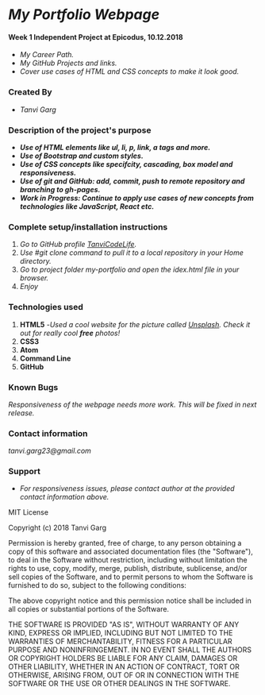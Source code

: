 # _My Portfolio Webpage_
#### Week 1 Independent Project at Epicodus, 10.12.2018
* _My Career Path._
* _My GitHub Projects and links._
* _Cover use cases of HTML and CSS concepts to make it look good._

### Created By
* _Tanvi Garg_

### Description of the project's purpose
* _**Use of HTML elements like ul, li, p, link, a tags and more.**_
* _**Use of Bootstrap and custom styles.**_
* _**Use of CSS concepts like specifcity, cascading, box model and responsiveness.**_
* _**Use of git and GitHub: add, commit, push to remote repository and branching to gh-pages.**_
* _**Work in Progress: Continue to apply use cases of new concepts from technologies like JavaScript, React etc.**_

### Complete setup/installation instructions
1. _Go to GitHub profile [TanviCodeLife](https://github.com/TanviCodeLife)._
2. _Use #git clone <project url> command to pull it to a local repository in your Home directory._
3. _Go to project folder my-portfolio and open the idex.html file in your browser._
4. _Enjoy_

### Technologies used
1. **HTML5** -_Used a cool website for the picture called [Unsplash](https://unsplash.com/). Check it out for really cool **free** photos!_
2. **CSS3**
2. **Atom**
3. **Command Line**
4. **GitHub**

### Known Bugs
_Responsiveness of the webpage needs more work. This will be fixed in next release._

### Contact information
_tanvi.garg23@gmail.com_

### Support
* _For responsiveness issues, please contact author at the provided contact information above._

MIT License

Copyright (c) 2018 Tanvi Garg

Permission is hereby granted, free of charge, to any person obtaining a copy
of this software and associated documentation files (the "Software"), to deal
in the Software without restriction, including without limitation the rights
to use, copy, modify, merge, publish, distribute, sublicense, and/or sell
copies of the Software, and to permit persons to whom the Software is
furnished to do so, subject to the following conditions:

The above copyright notice and this permission notice shall be included in all
copies or substantial portions of the Software.

THE SOFTWARE IS PROVIDED "AS IS", WITHOUT WARRANTY OF ANY KIND, EXPRESS OR
IMPLIED, INCLUDING BUT NOT LIMITED TO THE WARRANTIES OF MERCHANTABILITY,
FITNESS FOR A PARTICULAR PURPOSE AND NONINFRINGEMENT. IN NO EVENT SHALL THE
AUTHORS OR COPYRIGHT HOLDERS BE LIABLE FOR ANY CLAIM, DAMAGES OR OTHER
LIABILITY, WHETHER IN AN ACTION OF CONTRACT, TORT OR OTHERWISE, ARISING FROM,
OUT OF OR IN CONNECTION WITH THE SOFTWARE OR THE USE OR OTHER DEALINGS IN THE
SOFTWARE.
